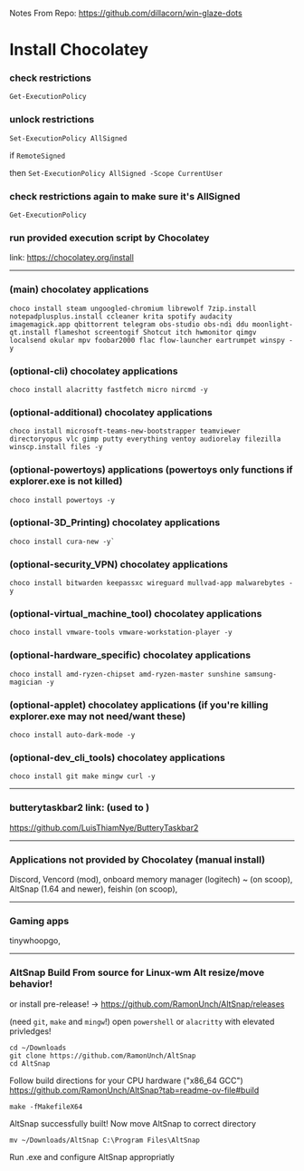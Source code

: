 Notes From Repo: https://github.com/dillacorn/win-glaze-dots

# Install Chocolatey

### check restrictions
`Get-ExecutionPolicy`

### unlock restrictions
`Set-ExecutionPolicy AllSigned`

if `RemoteSigned`

then `Set-ExecutionPolicy AllSigned -Scope CurrentUser`

### check restrictions again to make sure it's AllSigned
`Get-ExecutionPolicy`

### run provided execution script by Chocolatey
link: https://chocolatey.org/install

---

### (main) chocolatey applications
```choco_install
choco install steam ungoogled-chromium librewolf 7zip.install notepadplusplus.install ccleaner krita spotify audacity imagemagick.app qbittorrent telegram obs-studio obs-ndi ddu moonlight-qt.install flameshot screentogif Shotcut itch hwmonitor qimgv localsend okular mpv foobar2000 flac flow-launcher eartrumpet winspy -y
```

### (optional-cli) chocolatey applications
```choco_install
choco install alacritty fastfetch micro nircmd -y
```

### (optional-additional) chocolatey applications
```choco_install
choco install microsoft-teams-new-bootstrapper teamviewer directoryopus vlc gimp putty everything ventoy audiorelay filezilla winscp.install files -y
```

### (optional-powertoys) applications (powertoys only functions if explorer.exe is not killed)
```choco_install
choco install powertoys -y
```

### (optional-3D_Printing) chocolatey applications
```choco_install
choco install cura-new -y`
```

### (optional-security_VPN) chocolatey applications
```choco_install
choco install bitwarden keepassxc wireguard mullvad-app malwarebytes -y
```

### (optional-virtual_machine_tool) chocolatey applications
```choco_install
choco install vmware-tools vmware-workstation-player -y
```

### (optional-hardware_specific) chocolatey applications
```choco_install
choco install amd-ryzen-chipset amd-ryzen-master sunshine samsung-magician -y
```

### (optional-applet) chocolatey applications (if you're killing explorer.exe may not need/want these)
```choco_install
choco install auto-dark-mode -y
```

### (optional-dev_cli_tools) chocolatey applications
```choco_install
choco install git make mingw curl -y
```

---

### butterytaskbar2 link: (used to )
https://github.com/LuisThiamNye/ButteryTaskbar2

---

### Applications not provided by Chocolatey (manual install)
Discord, Vencord (mod), onboard memory manager (logitech) ~ (on scoop), AltSnap (1.64 and newer), feishin (on scoop), 

---

### Gaming apps
tinywhoopgo, 

---

### AltSnap Build From source for Linux-wm Alt resize/move behavior!

or install pre-release! -> https://github.com/RamonUnch/AltSnap/releases

(need `git`, `make` and `mingw`!)
open `powershell` or `alacritty` with elevated privledges!

```commands
cd ~/Downloads
git clone https://github.com/RamonUnch/AltSnap
cd AltSnap
```

Follow build directions for your CPU hardware ("x86_64 GCC")
https://github.com/RamonUnch/AltSnap?tab=readme-ov-file#build

```commands
make -fMakefileX64
```

AltSnap successfully built!
Now move AltSnap to correct directory

```commands
mv ~/Downloads/AltSnap C:\Program Files\AltSnap
```

Run .exe and configure AltSnap appropriatly

